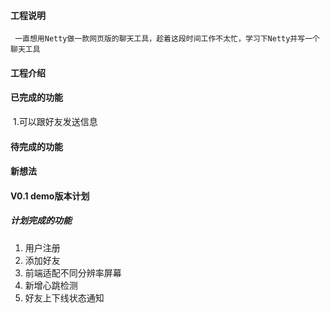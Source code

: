 #### 工程说明

 	 一直想用Netty做一款网页版的聊天工具，趁着这段时间工作不太忙，学习下Netty并写一个聊天工具

#### 工程介绍



#### 已完成的功能

​	1.可以跟好友发送信息

#### 待完成的功能

#### 新想法



#### V0.1 demo版本计划

##### 计划完成的功能

1. 用户注册
2. 添加好友
3. 前端适配不同分辨率屏幕
4. 新增心跳检测
5. 好友上下线状态通知